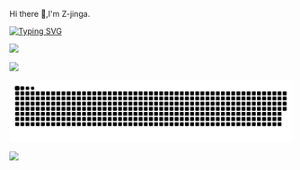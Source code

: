 Hi there 👋,I'm Z-jinga.

[![Typing SVG](https://readme-typing-svg.demolab.com?font=Fira+Code&pause=1000&center=&vCenter=&repeat=&random=%E5%81%87&width=435&lines=Hello+Word)](https://git.io/typing-svg)

![](https://github-readme-stats.vercel.app/api/top-langs/?username=Z-jinga&theme=dark&layout=compact)

![](https://github-readme-stats.vercel.app/api?username=Z-jinga&show_icons=true&theme=dark&count_private=true)


<picture>
  <source media="(prefers-color-scheme: dark)" srcset="https://raw.githubusercontent.com/lxfriday/lxfriday/output/github-contribution-grid-snake-dark.svg">
  <source media="(prefers-color-scheme: light)" srcset="https://raw.githubusercontent.com/lxfriday/lxfriday/output/github-contribution-grid-snake.svg">
  <img alt="github contribution grid snake animation" src="https://raw.githubusercontent.com/lxfriday/lxfriday/output/github-contribution-grid-snake.svg">
</picture>

![](https://activity-graph.herokuapp.com/graph?username=你的Github用户名&theme=github)

